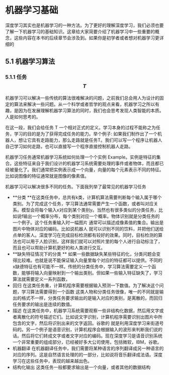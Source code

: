 # 机器学习基础

深度学习其实也是机器学习的一种方法。为了更好的理解深度学习，我们必须也要了解一下机器学习的基础知识。这章给大家简要介绍了机器学习中一些重要的概念，这些内容在本书的后续章节会涉及到。如果你是初学者或者想对机器学习更详细的

## 5.1 机器学习算法

### 5.1.1 任务 $$T$$

机器学习可以解决一些传统的算法很难解决的问题，之前我们总会用人为设计的固定的算法来解决一些问题。从一个科学或者哲学的观点来看，机器学习之所以有趣，是因为在发展理解机器学习算法的同时，我们也会思考发现人类智能的本质。人是如何思考的。

在这一段，我们会给任务 T 一个相对正式的定义。学习本身的过程不能称之为任务，学习的目的是为了获得完成任务的能力。举个例子: 如果我们制作出了一个机器人，想让它具有走路能力，那么走路就是任务T。我们可以写一个程序让机器人自己学习如何走路，也可以直接写一个程序直接控制机器人走路。

机器学习任务通常机器学习系统如何处理一个个实例 Example。实例是特征的集合。这些特征来自于我们设计的机器学习系统需要处理的事件或者物体，而且都已经被量化了。我们通常把实例表示成一个向量，向量的每个元素表示不同的特征。比如说图像的特征通常就是图像的像素值。

机器学习可以解决很多不同的任务。下面我列举了最常见的机器学习任务

* **分类 **在这类任务中，总共有k类，计算机算法需要判断每个输入属于哪个类别。为了完成这个任务，学习算法通常需要产生一个函数，或者叫对应关系。模型会将每个输入x对应到某个类别y。当然也有很多类似的分类任务，比如说f输出一个概率分布，每个类别对应一个概率。物体识别就是分类任务的一个例子。这个任务重输入时一幅图片 通常可以描述成像素值的集合。输出是图片中物体对应的编码。比如说机器人  就可以识别不同的饮料，并把他们送给点单的客人。深度学习在完成目标检测都有较好的效果。同时，目标检测的算法也可以用于人脸识别，这样我们就可以对照片里的每个人进行自动标注了，而且也可以帮助计算机更好的和人类进行交互。
* **缺失特征情况下的分类 ** 如果一些数据缺失某些特征的化，分类问题会变得比较难。也就是说不能保证输入向量里每个对应的特征都可以提供。不同的x缺德特征也有可能不一样。传统的分类任务中，学习算法需要定义一个函数，能够将输入向量映射到一个输出类别。但如果一些输入特征缺失了，学习算法就需要定义一系列函数，
* 回归 在这类任务重，计算机程序需要根据输入预测一下数值。为了解决这个问题，学习算法需要得到一个函数 这类人物和分类任务很像，唯一的不同就是输出的格式不一样，分类任务要求输出的是输入对应的类别，是离散的，而回归任务要求的输出是连续的数值。
* 描述 在这类任务中，机器学习系统需要观察一些非结构化数据，然后用文字或者离散化的符号描述它们。比如说文字识别，计算机程序需要识别出图片中所包含的文字，然后将识别出来的文字返回。谷歌的 就是利用深度学习来街道号码的。另一个例子是语音识别，计算机程序会根据输入的波形来判断我们说的话。然后将它们转成文字或者文字对应的编码。现在深度学习是语音识别系统一个非常重要的组成部分，已经被好多大公司使用，包括微软，IBM，谷歌。
* 机器翻译 在机器翻译任务中，我们需要将某种语言的序列翻译成另一种语言的对应的序列。这是自然语言处理的的一部分，比如说将音乐翻译成法语。深度学习在这些任务中，表现的越来越出色。
* 结构化输出 这类任务一般都要求输出是一个向量，或者其他的数据结构

